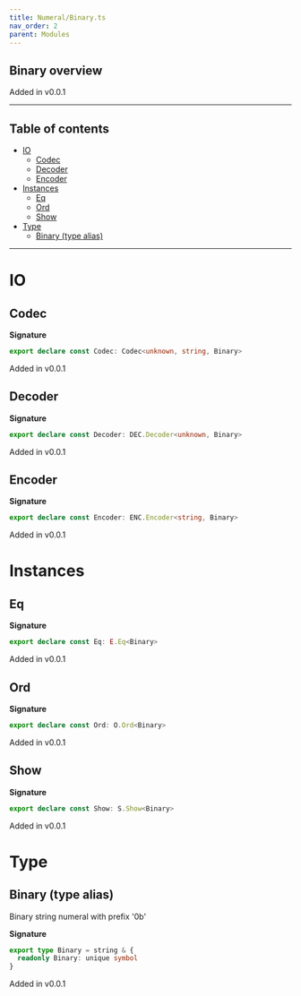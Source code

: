```yaml
---
title: Numeral/Binary.ts
nav_order: 2
parent: Modules
---
```


## Binary overview

Added in v0.0.1

---

<h2 class="text-delta">Table of contents</h2>

- [IO](#io)
  - [Codec](#codec)
  - [Decoder](#decoder)
  - [Encoder](#encoder)
- [Instances](#instances)
  - [Eq](#eq)
  - [Ord](#ord)
  - [Show](#show)
- [Type](#type)
  - [Binary (type alias)](#binary-type-alias)

---

# IO

## Codec

**Signature**

```ts
export declare const Codec: Codec<unknown, string, Binary>
```

Added in v0.0.1

## Decoder

**Signature**

```ts
export declare const Decoder: DEC.Decoder<unknown, Binary>
```

Added in v0.0.1

## Encoder

**Signature**

```ts
export declare const Encoder: ENC.Encoder<string, Binary>
```

Added in v0.0.1

# Instances

## Eq

**Signature**

```ts
export declare const Eq: E.Eq<Binary>
```

Added in v0.0.1

## Ord

**Signature**

```ts
export declare const Ord: O.Ord<Binary>
```

Added in v0.0.1

## Show

**Signature**

```ts
export declare const Show: S.Show<Binary>
```

Added in v0.0.1

# Type

## Binary (type alias)

Binary string numeral with prefix '0b'

**Signature**

```ts
export type Binary = string & {
  readonly Binary: unique symbol
}
```

Added in v0.0.1
